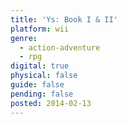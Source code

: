 ```yaml
---
title: 'Ys: Book I & II'
platform: wii
genre:
  - action-adventure
  - rpg
digital: true
physical: false
guide: false
pending: false
posted: 2014-02-13
---
```

